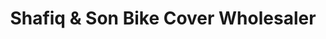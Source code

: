 ---
title: "Shafiq & Son Bike Cover Wholesaler"
url: /karachi/shafiq-und-son-bike-cover-wholesaler/
shop: Baumarkt
---